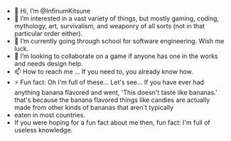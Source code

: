 - 👋 Hi, I’m @InfinumKitsune
- 👀 I’m interested in a vast variety of things, but mostly gaming, coding, mythology, art, survivalism, and weaponry of all sorts (not in that particular order either).
- 🌱 I’m currently going through school for software engineering. Wish me luck.
- 💞️ I’m looking to collaborate on a game if anyone has one in the works and needs design help.
- 📫 How to reach me ... If you need to, you already know how.
- ⚡ Fun fact: Oh I'm full of these... Let's see... If you have ever had anything banana flavored and went, 'This doesn't taste like bananas.' that's because the banana flavored things like candies are actually made from other kinds of bananas that aren't typically
- eaten in most countries.
-   If you were hoping for a fun fact about me then, fun fact: I'm full of useless knowledge.

<!---
InfinumKitsune/InfinumKitsune is a ✨ special ✨ repository because its `README.md` (this file) appears on your GitHub profile.
You can click the Preview link to take a look at your changes.
--->
